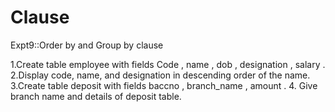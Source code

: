 # Clause

Expt9::Order by and Group by clause

1.Create table employee with fields Code , name , dob , designation , salary  .
2.Display code, name, and designation in descending order of the name.
3.Create table deposit with fields baccno , branch_name , amount .
4.	Give branch name and details of deposit table.
